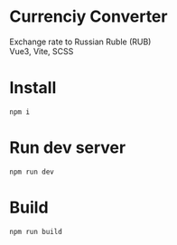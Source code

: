 # Currenciy Converter
Exchange rate to Russian Ruble (RUB)  
Vue3, Vite, SCSS  

# Install  
`npm i`

# Run dev server  
`npm run dev`

# Build  
`npm run build`
